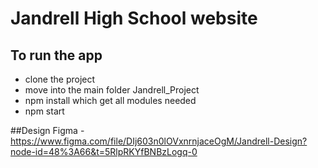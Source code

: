 # Jandrell High School website

## To run the app
- clone the project
- move into the main folder Jandrell_Project
- npm install which get all modules needed
- npm start

##Design Figma
-https://www.figma.com/file/DIj603n0lOVxnrnjaceOgM/Jandrell-Design?node-id=48%3A66&t=5RlpRKYfBNBzLogq-0

